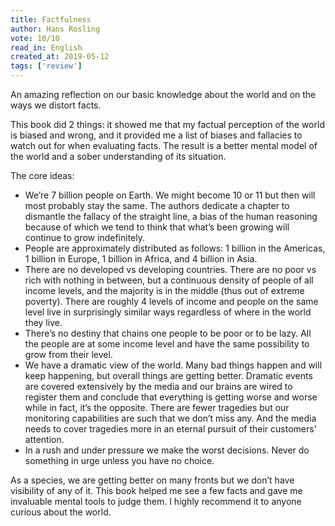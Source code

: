 ```yaml
---
title: Factfulness 
author: Hans Rosling
vote: 10/10
read_in: English
created_at: 2019-05-12
tags: ['review']
---
```


An amazing reflection on our basic knowledge about the world and on the ways we distort facts.

This book did 2 things: it showed me that my factual perception of the world is biased and wrong, and it provided me a list of biases and fallacies to watch out for when evaluating facts. The result is a better mental model of the world and a sober understanding of its situation.

The core ideas:


- We’re 7 billion people on Earth. We might become 10 or 11 but then will most probably stay the same. The authors dedicate a chapter to dismantle the fallacy of the straight line, a bias of the human reasoning because of which we tend to think that what’s been growing will continue to grow indefinitely.
- People are approximately distributed as follows: 1 billion in the Americas, 1 billion in Europe, 1 billion in Africa, and 4 billion in Asia.
- There are no developed vs developing countries. There are no poor vs rich with nothing in between, but a continuous density of people of all income levels, and the majority is in the middle (thus out of extreme poverty). There are roughly 4 levels of income and people on the same level live in surprisingly similar ways regardless of where in the world they live.
- There’s no destiny that chains one people to be poor or to be lazy. All the people are at some income level and have the same possibility to grow from their level.
- We have a dramatic view of the world. Many bad things happen and will keep happening, but overall things are getting better. Dramatic events are covered extensively by the media and our brains are wired to register them and conclude that everything is getting worse and worse while in fact, it’s the opposite. There are fewer tragedies but our monitoring capabilities are such that we don’t miss any. And the media needs to cover tragedies more in an eternal pursuit of their customers’ attention.
- In a rush and under pressure we make the worst decisions. Never do something in urge unless you have no choice.

As a species, we are getting better on many fronts but we don’t have visibility of any of it. This book helped me see a few facts and gave me invaluable mental tools to judge them. I highly recommend it to anyone curious about the world.

